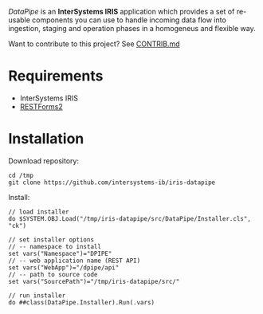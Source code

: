 *DataPipe* is an **InterSystems IRIS** application which provides a set of re-usable components you can use to handle incoming data flow into ingestion, staging and operation phases in a homogeneus and flexible way.

Want to contribute to this project? See [CONTRIB.md](./CONTRIB.md)

# Requirements
* InterSystems IRIS
* [RESTForms2](https://github.com/intersystems-community/RESTForms2)

# Installation
Download repository:
```
cd /tmp
git clone https://github.com/intersystems-ib/iris-datapipe
```

Install:
```objectscript
// load installer
do $SYSTEM.OBJ.Load("/tmp/iris-datapipe/src/DataPipe/Installer.cls", "ck")

// set installer options
// -- namespace to install
set vars("Namespace")="DPIPE"
// -- web application name (REST API)
set vars("WebApp")="/dpipe/api"
// -- path to source code
set vars("SourcePath")="/tmp/iris-datapipe/src/"

// run installer
do ##class(DataPipe.Installer).Run(.vars)
```
